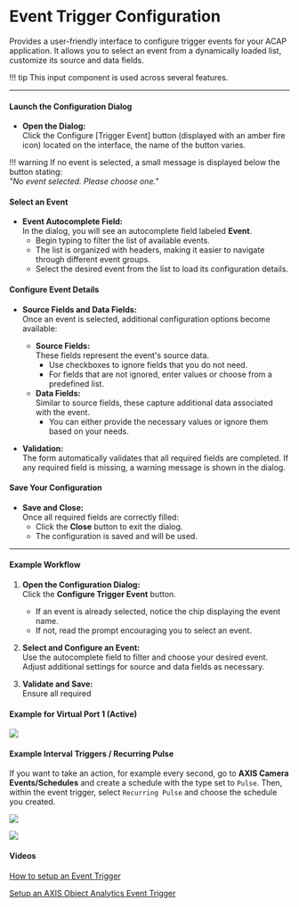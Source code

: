 # Event Trigger Configuration

Provides a user-friendly interface to configure trigger events for your ACAP application. It allows you to select an event from a dynamically loaded list, customize its source and data fields.

!!! tip 
    This input component is used across several features.

---

#### Launch the Configuration Dialog

- **Open the Dialog:**  
  Click the Configure [Trigger Event] button (displayed with an amber fire icon) located on the interface, the name of the button varies.  

!!! warning 
    If no event is selected, a small message is displayed below the button stating:  
        *"No event selected. Please choose one."*

#### Select an Event

- **Event Autocomplete Field:**  
  In the dialog, you will see an autocomplete field labeled **Event**.  
    - Begin typing to filter the list of available events.
    - The list is organized with headers, making it easier to navigate through different event groups.
    - Select the desired event from the list to load its configuration details.

#### Configure Event Details

- **Source Fields and Data Fields:**  
  Once an event is selected, additional configuration options become available:
  - **Source Fields:**  
    These fields represent the event's source data.  
    - Use checkboxes to ignore fields that you do not need.
    - For fields that are not ignored, enter values or choose from a predefined list.
  - **Data Fields:**  
    Similar to source fields, these capture additional data associated with the event.  
    - You can either provide the necessary values or ignore them based on your needs.
  
- **Validation:**  
  The form automatically validates that all required fields are completed. If any required field is missing, a warning message is shown in the dialog.

#### Save Your Configuration

- **Save and Close:**  
  Once all required fields are correctly filled:
    - Click the **Close** button to exit the dialog.
    - The configuration is saved and will be used.

---

#### Example Workflow

1. **Open the Configuration Dialog:**  
   Click the **Configure Trigger Event** button.  
   - If an event is already selected, notice the chip displaying the event name.  
   - If not, read the prompt encouraging you to select an event.

2. **Select and Configure an Event:**  
   Use the autocomplete field to filter and choose your desired event.  
   Adjust additional settings for source and data fields as necessary.

3. **Validate and Save:**  
   Ensure all required


#### Example for Virtual Port 1 (Active)

[![](images/example.PNG)](images/example.PNG)

#### Example Interval Triggers / Recurring Pulse
If you want to take an action, for example every second, go to **AXIS Camera Events/Schedules** and create a schedule with the type set to `Pulse`. Then, within the event trigger, select `Recurring Pulse` and choose the schedule you created.

[![](images/pulse2.PNG)](images/pulse2.PNG)


[![](images/pulse.PNG)](images/pulse.PNG)

#### Videos
[How to setup an Event Trigger](https://youtu.be/18Kz0O5mTog)

[Setup an AXIS Object Analytics Event Trigger](https://youtu.be/5FFJfvaca3E)

